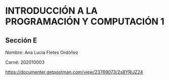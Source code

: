 # INTRODUCCIÓN A LA PROGRAMACIÓN Y COMPUTACIÓN 1
## Sección E

Nombre: Ana Lucia Fletes Ordóñez

Carné: 202010003


https://documenter.getpostman.com/view/23769073/2s8YRiJZ24